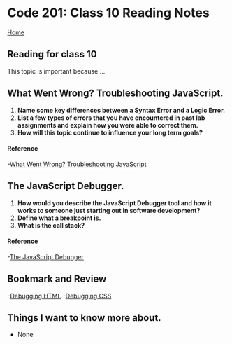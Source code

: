 # Code 201: Class 10 Reading Notes

[Home](https://mtorres6739.github.io/reading-notes/)

## Reading for class 10

This topic is important because ...


## What Went Wrong? Troubleshooting JavaScript.

1. **Name some key differences between a Syntax Error and a Logic Error.**
2. **List a few types of errors that you have encountered in past lab assignments and explain how you were able to correct them.**
3. **How will this topic continue to influence your long term goals?**

#### Reference

-[What Went Wrong? Troubleshooting JavaScript](https://developer.mozilla.org/en-US/docs/Learn/JavaScript/First_steps/What_went_wrong)

## The JavaScript Debugger.

1. **How would you describe the JavaScript Debugger tool and how it works to someone just starting out in software development?**
2. **Define what a breakpoint is.**
3. **What is the call stack?**

#### Reference

-[The JavaScript Debugger](https://developer.mozilla.org/en-US/docs/Learn/Common_questions/What_are_browser_developer_tools#the_javascript_debugger)

## Bookmark and Review

-[Debugging HTML](https://developer.mozilla.org/en-US/docs/Learn/HTML/Introduction_to_HTML/Debugging_HTML)
-[Debugging CSS](https://developer.mozilla.org/en-US/docs/Learn/CSS/Building_blocks/Debugging_CSS)

## Things I want to know more about.

- None
